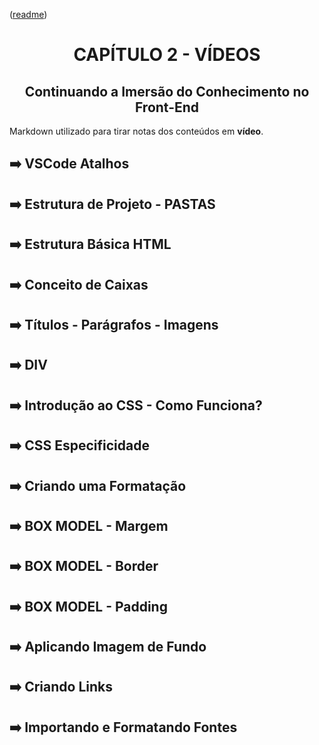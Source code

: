 <p align="left">(<a href="../../README.md">readme</a>)</p>
<h1 align=center>CAPÍTULO 2 - VÍDEOS</h1>
<h2 align=center>Continuando a Imersão do Conhecimento no Front-End</h2>

Markdown utilizado para tirar notas dos conteúdos em **vídeo**.

## ➡️ VSCode Atalhos

## ➡️ Estrutura de Projeto - PASTAS

## ➡️ Estrutura Básica HTML

## ➡️ Conceito de Caixas

## ➡️ Títulos - Parágrafos - Imagens

## ➡️ DIV

## ➡️ Introdução ao CSS - Como Funciona?

## ➡️ CSS Especificidade

## ➡️ Criando uma Formatação

## ➡️ BOX MODEL - Margem

## ➡️ BOX MODEL - Border

## ➡️ BOX MODEL - Padding

## ➡️ Aplicando Imagem de Fundo

## ➡️ Criando Links

## ➡️ Importando e Formatando Fontes
